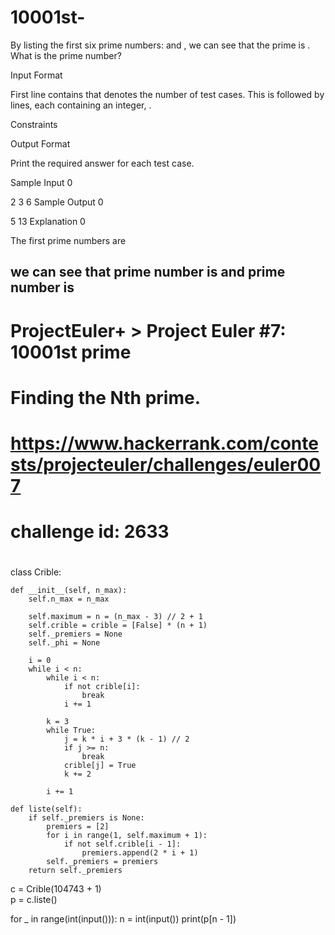 # 10001st-
By listing the first six prime numbers:  and , we can see that the  prime is .
What is the  prime number?

Input Format

First line contains  that denotes the number of test cases. This is followed by  lines, each containing an integer, .

Constraints

Output Format

Print the required answer for each test case.

Sample Input 0

2
3
6
Sample Output 0

5
13
Explanation 0

The first  prime numbers are


we can see that  prime number is  and  prime number is 
------------------------------------------------------------------------
# ProjectEuler+ > Project Euler #7: 10001st prime
# Finding the Nth prime.
#
# https://www.hackerrank.com/contests/projecteuler/challenges/euler007
# challenge id: 2633
#


class Crible:
    

    def __init__(self, n_max):
        self.n_max = n_max

        self.maximum = n = (n_max - 3) // 2 + 1
        self.crible = crible = [False] * (n + 1)
        self._premiers = None
        self._phi = None

        i = 0
        while i < n:
            while i < n:
                if not crible[i]:
                    break
                i += 1

            k = 3
            while True:
                j = k * i + 3 * (k - 1) // 2
                if j >= n:
                    break
                crible[j] = True
                k += 2

            i += 1

    def liste(self):
        if self._premiers is None:
            premiers = [2]
            for i in range(1, self.maximum + 1):
                if not self.crible[i - 1]:
                    premiers.append(2 * i + 1)
            self._premiers = premiers
        return self._premiers


c = Crible(104743 + 1)     
p = c.liste()

for _ in range(int(input())):
    n = int(input())
    print(p[n - 1])
